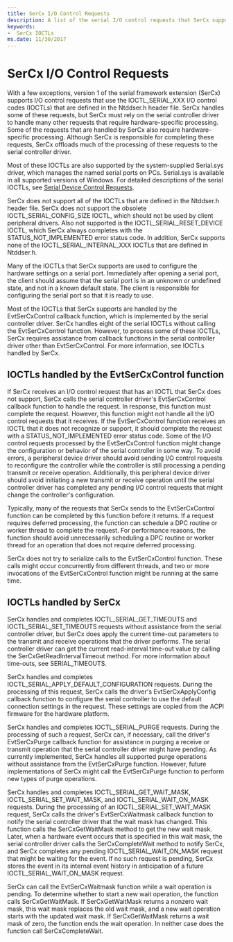```yaml
---
title: SerCx I/O Control Requests
description: A list of the serial I/O control requests that SerCx supports.
keywords:
-  SerCx IOCTLs
ms.date: 11/30/2017
---
```


# SerCx I/O Control Requests

With a few exceptions, version 1 of the serial framework extension (SerCx) supports I/O control requests that use the IOCTL_SERIAL_XXX I/O control codes (IOCTLs) that are defined in the Ntddser.h header file. SerCx handles some of these requests, but SerCx must rely on the serial controller driver to handle many other requests that require hardware-specific processing. Some of the requests that are handled by SerCx also require hardware-specific processing. Although SerCx is responsible for completing these requests, SerCx offloads much of the processing of these requests to the serial controller driver.

Most of these IOCTLs are also supported by the system-supplied Serial.sys driver, which manages the named serial ports on PCs. Serial.sys is available in all supported versions of Windows. For detailed descriptions of the serial IOCTLs, see [Serial Device Control Requests](serial-device-control-requests2.md).

SerCx does not support all of the IOCTLs that are defined in the Ntddser.h header file. SerCx does not support the obsolete IOCTL_SERIAL_CONFIG_SIZE IOCTL, which should not be used by client peripheral drivers. Also not supported is the IOCTL_SERIAL_RESET_DEVICE IOCTL, which SerCx always completes with the STATUS_NOT_IMPLEMENTED error status code. In addition, SerCx supports none of the IOCTL_SERIAL_INTERNAL_XXX IOCTLs that are defined in Ntddser.h.

Many of the IOCTLs that SerCx supports are used to configure the hardware settings on a serial port. Immediately after opening a serial port, the client should assume that the serial port is in an unknown or undefined state, and not in a known default state. The client is responsible for configuring the serial port so that it is ready to use.

Most of the IOCTLs that SerCx supports are handled by the EvtSerCxControl callback function, which is implemented by the serial controller driver. SerCx handles eight of the serial IOCTLs without calling the EvtSerCxControl function. However, to process some of these IOCTLs, SerCx requires assistance from callback functions in the serial controller driver other than EvtSerCxControl. For more information, see IOCTLs handled by SerCx.

## IOCTLs handled by the EvtSerCxControl function

If SerCx receives an I/O control request that has an IOCTL that SerCx does not support, SerCx calls the serial controller driver's EvtSerCxControl callback function to handle the request. In response, this function must complete the request. However, this function might not handle all the I/O control requests that it receives. If the EvtSerCxControl function receives an IOCTL that it does not recognize or support, it should complete the request with a STATUS_NOT_IMPLEMENTED error status code.
Some of the I/O control requests processed by the EvtSerCxControl function might change the configuration or behavior of the serial controller in some way. To avoid errors, a peripheral device driver should avoid sending I/O control requests to reconfigure the controller while the controller is still processing a pending transmit or receive operation. Additionally, this peripheral device driver should avoid initiating a new transmit or receive operation until the serial controller driver has completed any pending I/O control requests that might change the controller's configuration.

Typically, many of the requests that SerCx sends to the EvtSerCxControl function can be completed by this function before it returns. If a request requires deferred processing, the function can schedule a DPC routine or worker thread to complete the request. For performance reasons, the function should avoid unnecessarily scheduling a DPC routine or worker thread for an operation that does not require deferred processing.

SerCx does not try to serialize calls to the EvtSerCxControl function. These calls might occur concurrently from different threads, and two or more invocations of the EvtSerCxControl function might be running at the same time.

## IOCTLs handled by SerCx

SerCx handles and completes IOCTL_SERIAL_GET_TIMEOUTS and IOCTL_SERIAL_SET_TIMEOUTS requests without assistance from the serial controller driver, but SerCx does apply the current time-out parameters to the transmit and receive operations that the driver performs. The serial controller driver can get the current read-interval time-out value by calling the SerCxGetReadIntervalTimeout method. For more information about time-outs, see SERIAL_TIMEOUTS.

SerCx handles and completes IOCTL_SERIAL_APPLY_DEFAULT_CONFIGURATION requests. During the processing of this request, SerCx calls the driver's EvtSerCxApplyConfig callback function to configure the serial controller to use the default connection settings in the request. These settings are copied from the ACPI firmware for the hardware platform.

SerCx handles and completes IOCTL_SERIAL_PURGE requests. During the processing of such a request, SerCx can, if necessary, call the driver's EvtSerCxPurge callback function for assistance in purging a receive or transmit operation that the serial controller driver might have pending. As currently implemented, SerCx handles all supported purge operations without assistance from the EvtSerCxPurge function. However, future implementations of SerCx might call the EvtSerCxPurge function to perform new types of purge operations.

SerCx handles and completes IOCTL_SERIAL_GET_WAIT_MASK, IOCTL_SERIAL_SET_WAIT_MASK, and IOCTL_SERIAL_WAIT_ON_MASK requests. During the processing of an IOCTL_SERIAL_SET_WAIT_MASK request, SerCx calls the driver's EvtSerCxWaitmask callback function to notify the serial controller driver that the wait mask has changed. This function calls the SerCxGetWaitMask method to get the new wait mask. Later, when a hardware event occurs that is specified in this wait mask, the serial controller driver calls the SerCxCompleteWait method to notify SerCx, and SerCx completes any pending IOCTL_SERIAL_WAIT_ON_MASK request that might be waiting for the event. If no such request is pending, SerCx stores the event in its internal event history in anticipation of a future IOCTL_SERIAL_WAIT_ON_MASK request.

SerCx can call the EvtSerCxWaitmask function while a wait operation is pending. To determine whether to start a new wait operation, the function calls SerCxGetWaitMask. If SerCxGetWaitMask returns a nonzero wait mask, this wait mask replaces the old wait mask, and a new wait operation starts with the updated wait mask. If SerCxGetWaitMask returns a wait mask of zero, the function ends the wait operation. In neither case does the function call SerCxCompleteWait.
